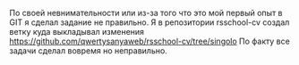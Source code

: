 По своей невнимательности или из-за того что это мой первый опыт в GIT я сделал задание не правильно. Я в репозитории rsschool-cv создал ветку куда выкладывал изменения https://github.com/qwertysanyaweb/rsschool-cv/tree/singolo По факту все задачи сделал вовремя но неправильно. 
